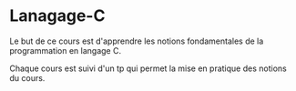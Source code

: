 # Lanagage-C
Le but de ce cours est d'apprendre  les notions fondamentales de la programmation en langage C.

Chaque cours est suivi d'un tp qui permet la mise en pratique des notions du cours. 

